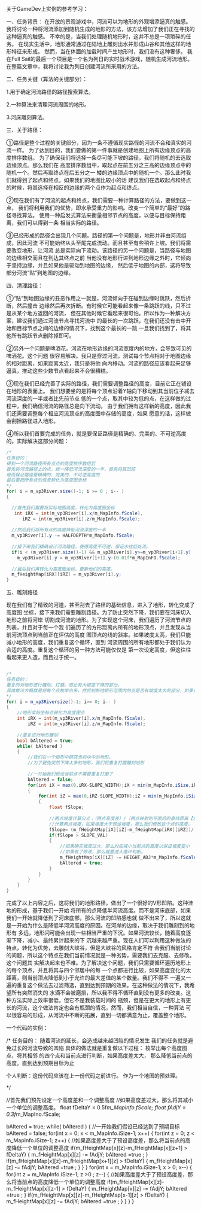关于GameDev上实例的参考学习：

一、任务背景：
在开放的景观游戏中，河流可以为地形的外观增添逼真的触感。
我将讨论一种将河流添加到随机生成的地形的方法，该方法增加了我们正在寻找的这种逼真的触感。 
不幸的是，当我们处理随机地形时，这并不总是一项琐碎的任务。
在现实生活中，地形通常通过在陆地上雕刻出水并形成山谷和其他这样的地形特征来形成。 
然而，当在体面的加载时间产生地形时，我们没有这种奢侈。
我在Full Sail的最后一个项目是一个名为列日的实时战术游戏，随机生成河流地形。 
在整篇文章中，我将讨论我为列日创建河流所采用的方法。

二、任务关键（算法的关键部分）：

1.用于确定河流路径的路径搜索算法。

2.一种算法来清理河流周围的地形。

3.河床雕刻算法。

三、关于路径：

①路径是整个过程的关键部分，因为一条不遵循现实路径的河流不会和真实的河流一样。
为了达到目的，我们要做的第一件事就是创建地图上所有边缘顶点的高度排序数组。
为了确保我们将选择一条尽可能下坡的路径，我们将随机的去选取边缘顶点。那么我们在
高度排序数组中，取起点在前五分之三高的边缘顶点中的随机一个。然后再取终点在后五分之一
矮的边缘顶点中的随机一个。那么此时我们就得到了起点和终点。如果我们的地图比较小的话
建议我们在选取起点和终点的时候，将其选择在相反的边缘的两个点作为起点和终点。

②现在我们有了河流的起点和终点，我们需要一种计算路径的方法，要做到这一点，
我们将利用我们的优势，即水承受重力的影响。改变一个简单的“最好”的路径寻找算法。
使用一种启发式算法来衡量相邻节点的高度，以便与目标保持距离，我们可以得到一条
相当实际的路径。

③已经形成的路径会出现几个问题。路径的第一个问题是，地形并非由河流组成，因此河流
不可能始终从头至尾完成流动。而且甚至有些稍许上坡。我们将需要改变地形，让河流
总是实际向下流动。该路径的另一个问题是，当路径与地图的边缘相交而且在到达其终点之前
当他没有地形行进到地形边缘之外时，它倾向于坚持边缘，并且如果他是驱动到地图的边缘，
然后低于地图的内部，这将导致部分河流“贴”到地图的边缘。


四、清理路径：

①“贴”到地图边缘的丑恶作用之一就是，河流倾向于在碰到边缘时跳跃，然后折断，然后撞击
边缘然后再次折断。有时候它可能看起来像一条跳跃的线，只不过是从某个地方返回的河流，
但在其他时候它看起来很可怕。所以作为一种解决方案，建议我们通过河流节点寻找河流中
的最长的一次跳跃，在我们还没有击中开始和目标节点之间的边缘的情况下，找到这个最长的一跳
一旦我们找到了，将其他所有跳跃节点删除掉即可。

②另外一个问题是啤酒花。河流在地形边缘的河流宽度内的地方，会导致可见的啤酒花。这个问题
很容易解决。我只是穿过河流，测试每个节点相对于地图边缘的相对距离，如果距离太近，我只是将他
向内移动。河流的路径应该看起来足够逼真，推动这些少数节点看起来不会很糟糕。

③现在我们已经完善了实际的路径，我们需要调整路径的高度，目前它正在铺设在地形的表面上。
我们想要坐的是将每个顶点沿着Y轴向下移动到其当前位子减去河流深度的一半或者比先前节点
低的一个点，取其中较为低的点，在这样做的过程中，我们确信河流的路径总是向下流动。
由于我们拥有这样新的高度，因此我们还需要调整每个相应河流顶点的高度图中存储的高度，如果
愿意的话，这样做会刮擦路径进入地形。

④所以我们首要完成的任务，就是要保证路径是精确的、完美的、不可逆高度的。实际解决这部分问题：

```c#
/*
任务目的：
得到一个河流路径所有点点的高度排序数组后
首先将河流路径上的点，统一降低河流深度的一半，首先将其凹陷
继而保证路径是精确的、完美的、不可逆高度的
最后要把所有点的信息转化为高度图坐标
*/
for( i = m_vp3River.size()-1; i >= 0 ; i-- )
{

  //首先我们需要将实际地图高度，转化为高度图坐标
   int iRX = int(m_vp3River[i].x/m_MapInfo.fScale),
      iRZ = int(m_vp3River[i].z/m_MapInfo.fScale);
  
  //然后我们将所有点的高度降低河流深度的一半
  m_vp3River[i].y -= HALFDEPTH*m_MapInfo.fScale;
  
  //接下来我们精确设计河流路径，使得高度不可逆，保证水往低处流。
  if(i < (m_vp3River.size()-1) && m_vp3River[i].y>=m_vp3River[i+1].y)
    m_vp3River[i].y = m_vp3River[i+1].y-(0.01f*m_MapInFO.fScale);
    
  //最后我们再转化为高度图坐标。更新他们的高度。
  m_fHeightMap[iRX][iRZ] = m_vp3River[i].y;
}

```
五、雕刻路径

现在我们有了精致的河道，甚至刮去了路径的基础信息，进入了地形，转化变成了高度图
坐标，接下来我们需要雕刻路径。为了防止突然下降，我们要在河床切入地形之前将河岸
切割成河流的地形。为了实现这个河床，我们遍历了河流节点的列表，并且对于每一个我
们遍历了的方形距离内所有的地形顶点，并且发现从当前河流顶点到当前正在评估的高度
图顶点的线的斜率。如果坡度太高，我们只能减小地形的高度，我们重复这个循环，直到
河流周围的所有地形都处于我们认为合适的高度。重复这个循环的另一种方法可能仅仅是
第一次设定高度，但这往往看起来更人造，而且过于统一。

```c#

/*
任务目的：
重复的对地形进行雕刻、打磨。防止有大坡度下降的部分。
具体做法大概就是将每个点枚举出来，然后判断他矩形范围内的点是否有坡度太大的部分，如果有，修正打磨。
*/
for( i = m_vp3Riversize()-1; i>= 0; i-- )
{
    //地形实际坐标点转化为高度图点
    int iRX = int(m_vp3River[i].x/m_MapInfo.fScale),
        iRZ = int(m_vp3River[i].z/m_MapInfo.fScale);
    
    //重复进行地形雕刻
    bool bAltered = true;
    while( bAltered )    
    {
        //我们在一个矩形中研究当前块中的地形。
        //为了避免突然下降太多的地形，我们将重复打磨雕刻地形
        
        //一开始我们假设当前点不需要重复打磨了
        bAltered = false;
        for(int iX = max(0,iRX-SLOPE_WIDTH);iX < min(m_MapInfo.iSize,iRX+SLOPE_WIDTH); iX++)
        {
            for(int iZ = max(0,iRZ-SLOPE_WIDTH);iZ < min(m_MapInfo.iSize,iRZ+SLOPE_WIDTH); iZ++)
            {
                float fSlope;
                
                //两点坡度计算公式：（两点高度差）/（两点映射到平面后的直线距离【水平距离】）
                //计算两点坡度，如果坡度大于预设坡度，那么我们修改这个点的高度。
                fSlope= (m_fHeightMap[iX][iZ]-m_fHeightMap[iRX][iRZ])/((sqrt((iRX-iX))*(iRX-iX)+(iRZ-iZ)*(iRZ-iZ))*m_MapInfofScale);
                if(fSlope > SLOPE_VAL)
                {
                    //如果确实坡度过大，那么对应减小当前点的高度以保证坡度变小
                    //如果有了修改，那么就要进入循环判断。
                    m_fHeightMap[iX][iZ] -= HEIGHT_ADJ*m_MapInfo.fScale;
                    bAltered = true;
                }
            }
        }
    }
}

```

完成了以上内容之后，这将我们的地形路径，做出了一个很好的V形凹陷。这种洼地的形成，基于我们一开始
将所有的点降低半河流高度。而不是河床底部，如果我们一开始就降低到了河床底部，那么河流的凹陷感也就
做不出来了，所以这就是一开始为什么是降低半河流高度的原因。在河岸的边缘，取决于我们雕刻到的地形有
多远，地形闪可能会出现一些相当严重的下沉。如果河流较长，随着高度逐渐下降，减小、最终累计起来的下
沉越来越严重。现在人们可以利用这种做法的特点，转化为优势，去雕刻大峡谷，但是大峡谷的风格肯定不符
合我们当前讨论的问题，所以这个特点在我们当前情况就是一种劣势，需要我们去克服、去修改。这个问题其
实解决起来也不难。为了解决这个问题，我们只需要循环遍历地形上的每个顶点，并且将其与四个邻居中的每
一个点都进行比较，如果高度变化的太距离，则当前顶点降低到小于允许的最大差值的某个数量。我们不得不
一遍又一遍的重复这个做法去过滤筛选，直到达到预期的效果。在这种做法的情况下，我希望所有突然消失的
水滴不会被磨损，所以我不得不循环直到没有更多的改变。这种方法实际上效率很低，但它不是我装载时间的
瓶颈，但是在更大的地形上有更长的河流，这个做法肯定也会有瓶颈的情况，然而，我们相当自信，一种算法
可以很容易的形成，从河流中不断的拓展，直到一切都满意为止，覆盖整个地形。

一个代码的实例：

/*
任务目的：
随着河流的延长，会造成越来越凹陷的情况发生
我们的任务就是避免过长的河流导致的凹陷
具体的做法就是重复做以下过程：
枚举出每个高度图点，将其相邻
的四个点和当前点进行判断，如果高度差太大，
那么降低当前点的高度。直到达到预期目标为止


个人判断：这份代码应该在上一份代码之前进行。
作为一个地图的预处理。

*/

//首先我们预先设定一个高度差和一个调整高度
//如果高度差过大，那么将其减小一个单位的调整高度。
float fDeltaY = 0.5f*m_MapInfo.fScale;
float fAdjY = 0.3f*m_MapIno.fScale;

bAltered = true;
while( bAltered )
{
    //一开始我们假设已经达到了预期目标
    bAltered = false;
    for(int x = 0;  x < m_MapInfo.iSize-1; x++)
    {
        for(int z = 0; z < m_MapInfo.iSize-1; z++)
        {
            //如果高度差大于了预设高度差，那么将当前点的高度降低一个单位的调整高度
            if(m_fHeightMap[x][z]-m_fHeightMap[x][z+1] > fDeltaY)
            {
                m_fHeightMap[x][z] -= fAdjY;
                bAltered =true ;
            }
            if(m_fHeightMap[x][z]-m_fHeightMap[x+1][z] > fDeltaY)
            {
                m_fHeightMap[x][z] -= fAdjY;
                bAltered =true ;
            }
        }
    }
    for(int x = m_MapInfo.iSize-1;  x > 0; x--)
    {
        for(int z = m_MapInfo.iSize-1; z >0 ; z--)
        {
            //如果高度差大于了预设高度差，那么将当前点的高度降低一个单位的调整高度
            if(m_fHeightMap[x][z]-m_fHeightMap[x][z-1] > fDeltaY)
            {
                m_fHeightMap[x][z] -= fAdjY;
                bAltered =true ;
            }
            if(m_fHeightMap[x][z]-m_fHeightMap[x-1][z] > fDeltaY)
            {
                m_fHeightMap[x][z] -= fAdjY;
                bAltered =true ;
            }
        }
    }
}


























